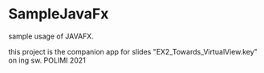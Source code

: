 # SampleJavaFx
sample usage of JAVAFX.

this project is the companion app for slides  "EX2_Towards_VirtualView.key" on ing sw. POLIMI 2021


